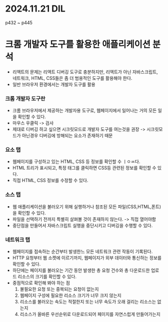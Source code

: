 # 2024.11.21 DIL

p432 ~ p445

# 크롬 개발자 도구를 활용한 애플리케이션 분석

- 리액트의 문제는 리액트 디버깅 도구로 충분하지만, 리액트가 아닌 자바스크립트, 네트워크, HTML, CSS들은 좀 더 범용적인 도구를 활용해야 한다.
- 일반 브라우저 환경에서는 개발자 도구를 활용

### 크롬 개발자 도구란

- 크롬 브라우저에서 제공하는 개발자용 도구로, 웹페이지에서 일어나는 거의 모든 일을 확인할 수 있다.
- 마우스 우클릭 -> 검사
- 제대로 디버깅 하고 싶으면 시크릿모드로 개발자 도구를 여는것을 권장 -> 시크릿모드가 아닌경우 디버깅에 방해되는 요소가 존재하기 때문

### 요소 탭

- 웹페이지를 구성하고 있는 HTML, CSS 등 정보를 확인할 수 ㅣㅇㅆ다.
- HTML 트리가 표시되고, 특정 태그를 클릭하면 CSS등 관련된 정보를 확인할 수 있다.
- 직접 HTML, CSS 정보를 수정할 수 있다.

### 소스 탭

- 웹 애플리케이션을 불러오기 위해 실행하거나 참조된 모든 파일(CSS,HTML,폰트)을 확인할 수 있다.
- 파일을 선택하기 전까지 특별히 살펴볼 것이 존재하지 않는다. -> 직접 열어야함
- 중단점을 만들어서 자바스크립트 실행을 중단시키고 디버깅을 수행할 수 있다.

### 네트워크 탭

- 웹페이지를 접속하는 순간부터 발생한느 모든 네트워크 관련 작동이 기록된다.
- HTTP 요청부터 웹 소켓에 이르기까지, 웹페이지가 외부 데이터와 통신하는 정보를 확인할 수 있다.
- 하단에는 페이지를 불러오는 기간 동안 발생한 총 요청 건수와 총 다운로드한 업로드 리소스의 크기를 확인할 수 있다.
- 중점적으로 확인해 봐야 하는 점
  1. 불필요한 요청 또는 중복되는 요청이 없는지
  2. 웹페이지 구성에 필요한 리소스 크기가 너무 크지 않는지
  3. 리소스를 불러오는 속도는 적절한지 또는 너무 속도가 오래 걸리는 리소스는 없는지
  4. 리소스가 올바른 우선순위로 다운로드되어 페이지를 자연스럽게 만들어가는지
